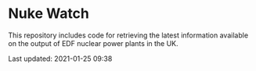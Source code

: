 # Nuke Watch

This repository includes code for retrieving the latest information available on the output of EDF nuclear power plants in the UK.

Last updated: 2021-01-25 09:38